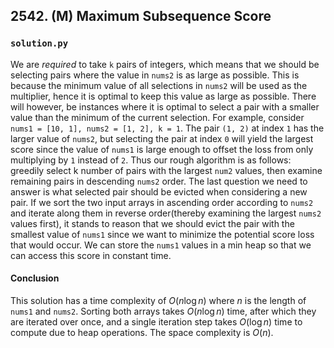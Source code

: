 ## 2542. (M) Maximum Subsequence Score

### `solution.py`
We are *required* to take `k` pairs of integers, which means that we should be selecting pairs where the value in `nums2` is as large as possible. This is because the minimum value of all selections in `nums2` will be used as the multiplier, hence it is optimal to keep this value as large as possible. There will however, be instances where it is optimal to select a pair with a smaller value than the minimum of the current selection. For example, consider `nums1 = [10, 1], nums2 = [1, 2], k = 1`. The pair `(1, 2)` at index `1` has the larger value of `nums2`, but selecting the pair at index `0` will yield the largest score since the value of `nums1` is large enough to offset the loss from only multiplying by `1` instead of `2`. Thus our rough algorithm is as follows: greedily select k number of pairs with the largest `num2` values, then examine remaining pairs in descending `nums2` order. The last question we need to answer is what selected pair should be evicted when considering a new pair. If we sort the two input arrays in ascending order according to `nums2` and iterate along them in reverse order(thereby examining the largest `nums2` values first), it stands to reason that we should evict the pair with the smallest value of `nums1` since we want to minimize the potential score loss that would occur. We can store the `nums1` values in a min heap so that we can access this score in constant time.    

#### Conclusion
This solution has a time complexity of $O(n\log n)$ where $n$ is the length of `nums1` and `nums2`. Sorting both arrays takes $O(n\log n)$ time, after which they are iterated over once, and a single iteration step takes $O(\log n)$ time to compute due to heap operations. The space complexity is $O(n)$.  
  

